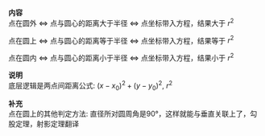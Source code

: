 **内容**  
点在圆外 $\Leftrightarrow$ 点与圆心的距离大于半径 $\Leftrightarrow$ 点坐标带入方程，结果大于 $r^2$  
  
点在圆上 $\Leftrightarrow$ 点与圆心的距离等于半径 $\Leftrightarrow$ 点坐标带入方程，结果等于 $r^2$  
  
点在圆内 $\Leftrightarrow$ 点与圆心的距离小于半径 $\Leftrightarrow$ 点坐标带入方程，结果小于 $r^2$  
  
**说明**  
底层逻辑是两点间距离公式: $(x-x_0)^2+(y-y_0)^2,\ r^2$  
  
**补充**  
点在圆上的其他判定方法: 直径所对圆周角是90°，这样就能与垂直关联上了，勾股定理，射影定理翻译  
